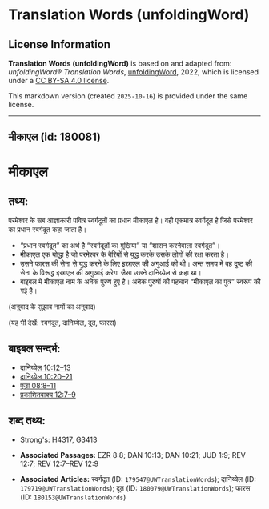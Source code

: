 # Translation Words (unfoldingWord)

## License Information

**Translation Words (unfoldingWord)** is based on and adapted from: _unfoldingWord® Translation Words_, [unfoldingWord](https://unfoldingword.org/utw), 2022, which is licensed under a [CC BY-SA 4.0 license](https://creativecommons.org/licenses/by-sa/4.0/legalcode.en).

This markdown version (created `2025-10-16`) is provided under the same license.



--------------------------------

## मीकाएल (id: 180081)

मीकाएल
======

तथ्य:
-----

परमेश्वर के सब आज्ञाकारी पवित्र स्वर्गदूतों का प्रधान मीकाएल है। वही एकमात्र स्वर्गदूत है जिसे परमेश्वर का प्रधान स्वर्गदूत कहा जाता है।

* “प्रधान स्वर्गदूत” का अर्थ है “स्वर्गदूतों का मुखिया” या “शासन करनेवाला स्वर्गदूत”।
* मीकाएल एक योद्धा है जो परमेश्वर के बैरियों से युद्ध करके उसके लोगों की रक्षा करता है।
* उसने फारस की सेना से युद्ध करने के लिए इस्राएल की अगुआई की थी। अन्त समय में वह दुष्ट की सेना के विरूद्ध इस्राएल की अगुआई करेगा जैसा उसने दानिय्येल से कहा था।
* बाइबल में मीकाएल नाम के अनेक पुरुष हुए है। अनेक पुरुषों की पहचान “मीकाएल का पुत्र” स्वरूप की गई है।

(अनुवाद के सुझाव नामों का अनुवाद)

(यह भी देखें: स्वर्गदूत, दानिय्येल, दूत, फारस)

बाइबल सन्दर्भ:
--------------

* [दानिय्येल 10:12–13](https://ref.ly/Dan10:12-Dan10:13)
* [दानिय्येल 10:20–21](https://ref.ly/Dan10:20-Dan10:21)
* [एज्रा 08:8–11](https://ref.ly/Ezra8:8-Ezra8:11)
* [प्रकाशितवाक्य 12:7–9](https://ref.ly/Rev0:0)

शब्द तथ्य:
----------

* Strong's: H4317, G3413

* **Associated Passages:** EZR 8:8; DAN 10:13; DAN 10:21; JUD 1:9; REV 12:7; REV 12:7–REV 12:9
* **Associated Articles:** स्वर्गदूत (ID: `179547@UWTranslationWords`); दानिय्येल (ID: `179719@UWTranslationWords`); दूत (ID: `180079@UWTranslationWords`); फारस (ID: `180153@UWTranslationWords`)

